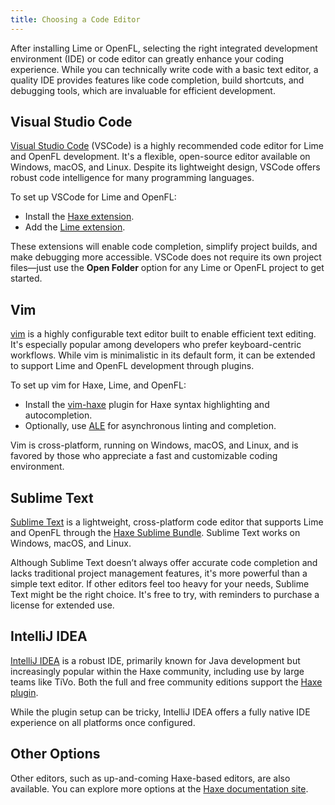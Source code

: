 ```yaml
---
title: Choosing a Code Editor
---
```


After installing Lime or OpenFL, selecting the right integrated development environment (IDE) or code editor can greatly enhance your coding experience. While you can technically write code with a basic text editor, a quality IDE provides features like code completion, build shortcuts, and debugging tools, which are invaluable for efficient development.

## Visual Studio Code

[Visual Studio Code](https://code.visualstudio.com) (VSCode) is a highly recommended code editor for Lime and OpenFL development. It's a flexible, open-source editor available on Windows, macOS, and Linux. Despite its lightweight design, VSCode offers robust code intelligence for many programming languages.

To set up VSCode for Lime and OpenFL:

- Install the [Haxe extension](https://marketplace.visualstudio.com/items?itemName=nadako.vshaxe).
- Add the [Lime extension](https://marketplace.visualstudio.com/items?itemName=openfl.lime-vscode-extension).

These extensions will enable code completion, simplify project builds, and make debugging more accessible. VSCode does not require its own project files—just use the **Open Folder** option for any Lime or OpenFL project to get started.

## Vim

[vim](https://www.vim.org) is a highly configurable text editor built to enable efficient text editing. It's especially popular among developers who prefer keyboard-centric workflows. While vim is minimalistic in its default form, it can be extended to support Lime and OpenFL development through plugins.

To set up vim for Haxe, Lime, and OpenFL:

- Install the [vim-haxe](https://github.com/jdonaldson/vim-haxe) plugin for Haxe syntax highlighting and autocompletion.
- Optionally, use [ALE](https://github.com/dense-analysis/ale) for asynchronous linting and completion.
  
Vim is cross-platform, running on Windows, macOS, and Linux, and is favored by those who appreciate a fast and customizable coding environment.

## Sublime Text

[Sublime Text](http://www.sublimetext.com) is a lightweight, cross-platform code editor that supports Lime and OpenFL through the [Haxe Sublime Bundle](https://github.com/clemos/haxe-sublime-bundle). Sublime Text works on Windows, macOS, and Linux.

Although Sublime Text doesn’t always offer accurate code completion and lacks traditional project management features, it's more powerful than a simple text editor. If other editors feel too heavy for your needs, Sublime Text might be the right choice. It's free to try, with reminders to purchase a license for extended use.

## IntelliJ IDEA

[IntelliJ IDEA](https://www.jetbrains.com/idea/) is a robust IDE, primarily known for Java development but increasingly popular within the Haxe community, including use by large teams like TiVo. Both the full and free community editions support the [Haxe plugin](https://plugins.jetbrains.com/plugin/6873?pr=idea).

While the plugin setup can be tricky, IntelliJ IDEA offers a fully native IDE experience on all platforms once configured.

## Other Options

Other editors, such as up-and-coming Haxe-based editors, are also available. You can explore more options at the [Haxe documentation site](http://haxe.org/documentation/introduction/editors-and-ides.html).
